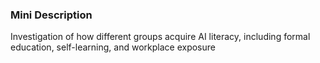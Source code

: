### Mini Description

Investigation of how different groups acquire AI literacy, including formal education, self-learning, and workplace exposure

